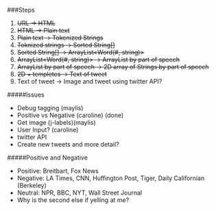 ###Steps
1. ~~URL -> HTML~~
2. ~~HTML -> Plain text~~
3. ~~Plain text -> Tokenized Strings~~
4. ~~Toknized strings -> Sorted String[]~~
5. ~~Sorted String[] -> ArrayList<Word(#, string)>~~
6. ~~ArrayList<Word(#, string)> -> ArrayList<Word> by part of speech~~
7. ~~ArrayList<Word> by part of speech -> 2D array of Strings by part of speech~~
8. ~~2D + templetes -> Text of tweet~~
9. Text of tweet -> Image and tweet using twitter API?

 #####Issues
 - Debug tagging (maylis)
 - Positive vs Negative (caroline) (done)
 - Get image (j-labels)(maylis)
 - User Input? (caroline)
 - twitter API
 - Create new tweets and more detail?
 
 #####Positive and Negative
 - Positive: Breitbart, Fox News
 - Negative: LA Times, CNN, Huffington Post, Tiger, Daily Californian (Berkeley)
 - Neutral: NPR, BBC, NYT, Wall Street Journal
 - Why is the second else if yelling at me?